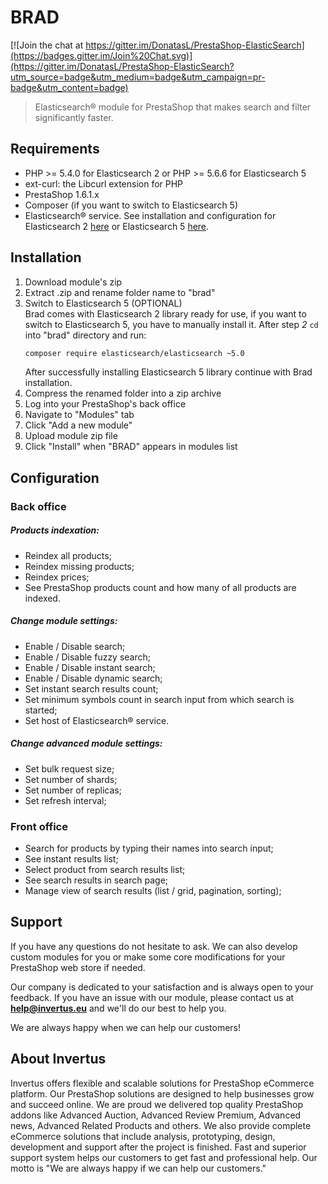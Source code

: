 # BRAD

[![Join the chat at https://gitter.im/DonatasL/PrestaShop-ElasticSearch](https://badges.gitter.im/Join%20Chat.svg)](https://gitter.im/DonatasL/PrestaShop-ElasticSearch?utm_source=badge&utm_medium=badge&utm_campaign=pr-badge&utm_content=badge)

> Elasticsearch® module for PrestaShop that makes search and filter significantly faster.

## Requirements

* PHP >= 5.4.0 for Elasticsearch 2 or PHP >= 5.6.6 for Elasticsearch 5
* ext-curl: the Libcurl extension for PHP
* PrestaShop 1.6.1.x
* Composer (if you want to switch to Elasticsearch 5)
* Elasticsearch® service. See installation and configuration for Elasticsearch 2
[here](https://www.elastic.co/guide/en/elasticsearch/reference/2.4/_installation.html) or Elasticsearch 5 [here](https://www.elastic.co/guide/en/elasticsearch/reference/5.0/_installation.html).

## Installation

1. Download module's zip
2. Extract .zip and rename folder name to "brad"
3. Switch to Elasticsearch 5 (OPTIONAL)  
    Brad comes with Elasticsearch 2 library ready for use, if you want to switch to Elasticsearch 5, you have to manually     install it. After step *2* `cd` into "brad" directory and run:
    ```bash
    composer require elasticsearch/elasticsearch ~5.0
    ```
    After successfully installing Elasticsearch 5 library continue with Brad installation.
4. Compress the renamed folder into a zip archive
5. Log into your PrestaShop's back office
6. Navigate to "Modules" tab
7. Click "Add a new module"
8. Upload module zip file
9. Click "Install" when "BRAD" appears in modules list

## Configuration

### Back office

##### Products indexation:
* Reindex all products;
* Reindex missing products;
* Reindex prices;
* See PrestaShop products count and how many of all products are indexed.

##### Change module settings:
* Enable / Disable search;
* Enable / Disable fuzzy search;
* Enable / Disable instant search;
* Enable / Disable dynamic search;
* Set instant search results count;
* Set minimum symbols count in search input from which search is started;
* Set host of Elasticsearch® service.
    
##### Change advanced module settings:
* Set bulk request size;
* Set number of shards;
* Set number of replicas;
* Set refresh interval;
 
### Front office

* Search for products by typing their names into search input;
* See instant results list;
* Select product from search results list;
* See search results in search page;
* Manage view of search results (list / grid, pagination, sorting);

## Support
 
If you have any questions do not hesitate to ask. We can also develop custom modules for you or make some core modifications for your PrestaShop web store if needed.
 
Our company is dedicated to your satisfaction and is always open to your feedback. If you have an issue with our module, please contact us at **[help@invertus.eu](mailto:help@invertus.eu?subject=Color%20Picker%20in%20products%20list%20Simple%20support)** and we'll do our best to help you.
 
We are always happy when we can help our customers!

## About Invertus

Invertus offers flexible and scalable solutions for PrestaShop eCommerce platform. Our PrestaShop solutions are designed to help businesses grow and succeed online. We are proud we delivered top quality PrestaShop addons like Advanced Auction, Advanced Review Premium, Advanced news, Advanced Related Products and others. We also provide complete eCommerce solutions that include analysis, prototyping, design, development and support after the project is finished. Fast and superior support system helps our customers to get fast and professional help. Our motto is "We are always happy if we can help our customers."

